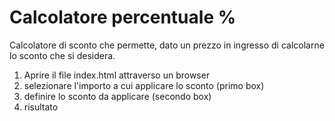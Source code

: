 # Calcolatore percentuale % 
Calcolatore di sconto che permette, dato un prezzo in ingresso di calcolarne lo sconto che si desidera.

1. Aprire il file index.html attraverso un browser
2. selezionare l'importo a cui applicare lo sconto (primo box)
3. definire lo sconto da applicare (secondo box)
4. risultato
